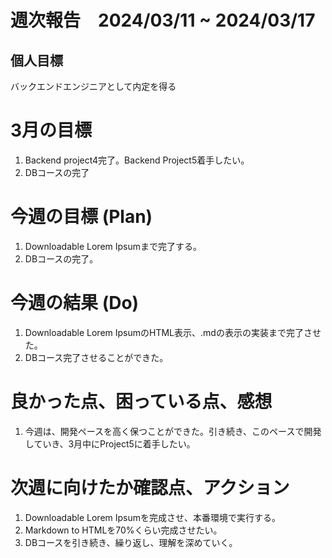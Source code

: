 # 週次報告　2024/03/11 ~ 2024/03/17

## 個人目標
バックエンドエンジニアとして内定を得る

# 3月の目標
1. Backend project4完了。Backend Project5着手したい。
2. DBコースの完了

# 今週の目標 (Plan)
1. Downloadable Lorem Ipsumまで完了する。
2. DBコースの完了。


# 今週の結果 (Do)
1. Downloadable Lorem IpsumのHTML表示、.mdの表示の実装まで完了させた。
2. DBコース完了させることができた。


# 良かった点、困っている点、感想
1. 今週は、開発ペースを高く保つことができた。引き続き、このペースで開発していき、3月中にProject5に着手したい。
 
# 次週に向けたか確認点、アクション
1. Downloadable Lorem Ipsumを完成させ、本番環境で実行する。
2. Markdown to HTMLを70%くらい完成させたい。
3. DBコースを引き続き、繰り返し、理解を深めていく。